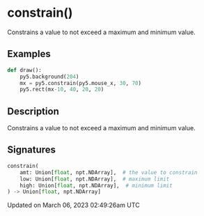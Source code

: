# constrain()

Constrains a value to not exceed a maximum and minimum value.

## Examples

<div class="example-table">

<div class="example-row"><div class="example-cell-image">

</div><div class="example-cell-code">

```python
def draw():
    py5.background(204)
    mx = py5.constrain(py5.mouse_x, 30, 70)
    py5.rect(mx-10, 40, 20, 20)
```

</div></div>

</div>

## Description

Constrains a value to not exceed a maximum and minimum value.

## Signatures

```python
constrain(
    amt: Union[float, npt.NDArray],  # the value to constrain
    low: Union[float, npt.NDArray],  # maximum limit
    high: Union[float, npt.NDArray],  # minimum limit
) -> Union[float, npt.NDArray]
```

Updated on March 06, 2023 02:49:26am UTC
